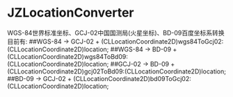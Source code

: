 JZLocationConverter
===================

WGS-84世界标准坐标、GCJ-02中国国测局(火星坐标)、BD-09百度坐标系转换
目前有:
##WGS-84  -> GCJ-02
    + (CLLocationCoordinate2D)wgs84ToGcj02:(CLLocationCoordinate2D)location;
##WGS-84  -> BD-09
    + (CLLocationCoordinate2D)wgs84ToBd09:(CLLocationCoordinate2D)location;
##GCJ-02   -> BD-09
    + (CLLocationCoordinate2D)gcj02ToBd09:(CLLocationCoordinate2D)location;
##BD-09     -> GCJ-02
    + (CLLocationCoordinate2D)bd09ToGcj02:(CLLocationCoordinate2D)location;
